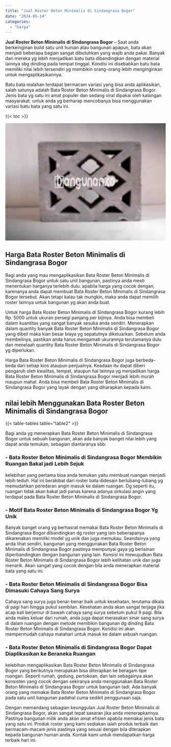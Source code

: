 ```yaml
---
title: "Jual Roster Beton Minimalis di Sindangrasa Bogor"
date: "2024-05-14"
categories: 
  - "harga"
---
```


**Jual Roster Beton Minimalis di Sindangrasa Bogor** – Saat anda berkeinginan build satu unit hunian atau bangunan apapun, bata akan menjadi beberapa bagian sangat dibutuhkan yang wajib anda pakai. Banyak dari mereka yg lebih menjadikan batu bata dibandingkan dengan material lainnya sbg dinding pada tempat tinggal. Kondisi ini disebabkan batu bata memiliki nilai lebih tersendiri yg membikin orang-orang lebih menginginkan untuk mengaplikasikannya.

Batu bata malahan terdapat bermacam variasi yang bisa anda aplikasikan, salah satunya adalah Bata Roster Beton Minimalis di Sindangrasa Bogor. Jenis bata yg satu ini amat populer dan sedang viral dipakai oleh kalangan masyarakat. untuk anda yg berharap mencobanya bisa menggunakan variasi batu bata yang satu ini.

{{< toc >}}

![Jual Roster Beton Minimalis di Sindangrasa Bogor](/images/bata-roster-minimalis-24.png)

## Harga Bata Roster Beton Minimalis di Sindangrasa Bogor

Bagi anda yang mau mengaplikasikan Bata Roster Beton Minimalis di Sindangrasa Bogor untuk satu unit bangunan, pastinya anda mesti menentukan harganya terlebih dulu. apabila harga yang cocok dengan, karenanya anda dapat membuat Bata Roster Beton Minimalis di Sindangrasa Bogor tersebut. Akan tetapi kalau tak mungkin, maka anda dapat memilih roster lainnya untuk bangunan yg akan anda buat.

Untuk harga Bata Roster Beton Minimalis di Sindangrasa Bogor kurang lebih Rp. 5000 untuk ukuran persegi panjang per bijinya. Anda bisa membeli dalam kuantitas yang sangat banyak sesuka anda sendiri. Menerapkan dalam quantity banyak Bata Roster Beton Minimalis di Sindangrasa Bogor yang dibeli maka kian besar biaya yg sepatutnya dikeluarkan. Sebelum anda membelinya, pastikan anda harus mengamati ukurannya terutamanya dulu dan menelaah quantity Bata Roster Beton Minimalis di Sindangrasa Bogor yg diperlukan.

Harga Bata Roster Beton Minimalis di Sindangrasa Bogor juga berbeda-beda dari setiap kios ataupun penjualnya. Keadaan itu dapat diberi pengaruh oleh kwalitas, tempat, ataupun hal lainnya yg menjadikan harga Bata Roster Beton Minimalis di Sindangrasa Bogor menjadi lebih murah maupun mahal. Anda bisa membeli Bata Roster Beton Minimalis di Sindangrasa Bogor yang layak dengan yang diharapkan kepada kami.

## nilai lebih Menggunakan Bata Roster Beton Minimalis di Sindangrasa Bogor

{{< table-tables table="table2" >}}

Bagi anda yg menerapkan Bata Roster Beton Minimalis di Sindangrasa Bogor untuk sebuah bangunan, akan ada banyak banget nilai lebih yang dapat anda temukan, sebagian diantaranya sbb:

### \- Bata Roster Beton Minimalis di Sindangrasa Bogor Membikin Ruangan Bakal jadi Lebih Sejuk

kelebihan yang pertama bisa anda temukan yaitu membuat ruangan menjadi lebih teduh. Hal ini berakibat dari roster bata didesain berlubang-lubang yg memudahkan peredaran angin masuk ke dalam ruangan. Dg seperti itu, ruangan tidak akan bakal jadi panas karena adanya sirkulasi angin yang terdapat pada Bata Roster Beton Minimalis di Sindangrasa Bogor.

### \- Motif Bata Roster Beton Minimalis di Sindangrasa Bogor Yg Unik

Banyak banget orang yg berhasrat memakai Bata Roster Beton Minimalis di Sindangrasa Bogor dibandingkan dg roster yang lain beberapanya dikarenakan memiliki model yg unik dan juga memukau. Seandainya yang anda lihat sendiri, bangunan yang menggunakan Bata Roster Beton Minimalis di Sindangrasa Bogor pastinya mempunyai gaya yg berlainan diperbandingkan dengan bangunan yang lain. Konsisi ini mewujudkan Bata Roster Beton Minimalis di Sindangrasa Bogor lebih kelihatan unik dan juga menarik. Akan sangat yang cocok dengan bila anda menerapkan material bata yang satu ini.

### \- Bata Roster Beton Minimalis di Sindangrasa Bogor Bisa Dimasuki Cahaya Sang Surya

Cahaya sang surya juga benar-benar baik untuk kesehatan, terutama dikala di pagi hari hingga pukul sembilan. Kesehatan anda akan sangat terjaga jika acap kali berjemur di bawah cahaya sang surya sebelum pukul 9 pagi. Bila anda males keluar dari rumah, anda juga dapat merasakan sinar sang surya di dalam ruangan dengan metode membikin bangunan dg dinding Bata Roster Beton Minimalis di Sindangrasa Bogor. Kondisi ini akan mempermudah cahaya matahari untuk masuk ke dalam sebuah ruangan.

### \- Bata Roster Beton Minimalis di Sindangrasa Bogor Dapat Diaplikasikan ke Beraneka Ruangan

kelebihan mengaplikasikan Bata Roster Beton Minimalis di Sindangrasa Bogor yang berikutnya merupakan bisa diterapkan ke beragam tipe ruangan. Seperti rumah, gedung, pertokoan, dan lain sebagainya akan konsisten yang cocok dengan sekiranya anda menggunakan Bata Roster Beton Minimalis di Sindangrasa Bogor untuk bangunan tadi. Ada banyak orang yang memakai Bata Roster Beton Minimalis di Sindangrasa Bogor pada satu unit bangunan padahal cuma sedikit penggunaan saja.

Dengan memandang sebagian keunggulan Jual Roster Beton Minimalis di Sindangrasa Bogor, akan sangat tepat sasaran jika anda menerapkannya. Pastinya bangunan milik anda akan amat efisien apabila memakai jenis bata yang satu ini. Produk roster yang kami sediakan ialah produk terbaik dan bermacam-macam jenis pastinya yang sesuai dengan bila diterapkan kepada bangunan hunian anda. Kontak kami untuk mendapatkan harga terbaik hari ini.
